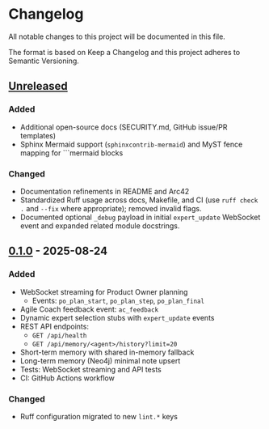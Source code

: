 # Changelog

All notable changes to this project will be documented in this file.

The format is based on Keep a Changelog and this project adheres to Semantic Versioning.

## [Unreleased]
### Added
- Additional open-source docs (SECURITY.md, GitHub issue/PR templates)
- Sphinx Mermaid support (`sphinxcontrib-mermaid`) and MyST fence mapping for ```mermaid blocks

### Changed
- Documentation refinements in README and Arc42
- Standardized Ruff usage across docs, Makefile, and CI (use `ruff check .` and `--fix` where appropriate); removed invalid flags.
- Documented optional `_debug` payload in initial `expert_update` WebSocket event and expanded related module docstrings.

## [0.1.0] - 2025-08-24
### Added
- WebSocket streaming for Product Owner planning
  - Events: `po_plan_start`, `po_plan_step`, `po_plan_final`
- Agile Coach feedback event: `ac_feedback`
- Dynamic expert selection stubs with `expert_update` events
- REST API endpoints:
  - `GET /api/health`
  - `GET /api/memory/<agent>/history?limit=20`
- Short-term memory with shared in-memory fallback
- Long-term memory (Neo4j) minimal note upsert
- Tests: WebSocket streaming and API tests
- CI: GitHub Actions workflow

### Changed
- Ruff configuration migrated to new `lint.*` keys

[Unreleased]: https://github.com/your-org/aiteam/compare/v0.1.0...HEAD
[0.1.0]: https://github.com/your-org/aiteam/releases/tag/v0.1.0
